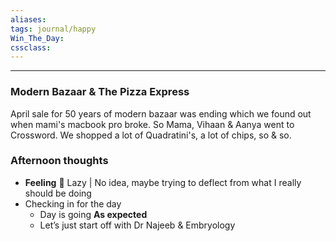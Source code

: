```yaml
---
aliases:  
tags: journal/happy 
Win_The_Day:  
cssclass:
---
```

---
### Modern Bazaar & The Pizza Express
April sale for 50 years of modern bazaar was ending which we found out when mami's macbook pro broke.
So Mama, Vihaan & Aanya went to Crossword. We shopped a lot of Quadratini's, a lot of chips, so & so.

### Afternoon thoughts
- **Feeling** 😤 Lazy | No idea, maybe trying to deflect from what I really should be doing
- Checking in for the day
	- Day is going **As expected**
	- Let’s just start off with Dr Najeeb & Embryology

